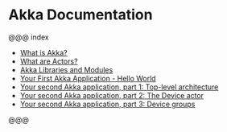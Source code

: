 # Akka Documentation

@@@ index

 * [What is Akka?](introduction.md)
 * [What are Actors?](actors-intro.md)
 * [Akka Libraries and Modules](modules.md)
 * [Your First Akka Application - Hello World](quickstart.md)
 * [Your second Akka application, part 1: Top-level architecture](tutorial_1.md)
 * [Your second Akka application, part 2: The Device actor](tutorial_2.md)
 * [Your second Akka application, part 3: Device groups](tutorial_3.md)

@@@
